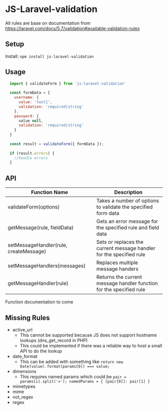 # JS-Laravel-validation

All rules are base on documentation from https://laravel.com/docs/5.7/validation#available-validation-rules



## Setup

Install: `npm install js-laravel-validation`

## Usage

```javascript
  import { validateForm } from 'js-laravel-validation'
  
  const formData = {
    username: {
      value: 'test1',
      validation: 'required|string'
    },
    password: {
      value null,
      validation: 'required|string'
    }
  }
  
  const result = validateForm({ formData });
  
  if (result.errors) {
    //handle errors
  }
```

## API

| Function Name  | Description |
| ------------- | ------------- |
| validateForm(options)  | Takes a number of options to validate the specified form data  |
| getMessage(rule, fieldData)  | Gets an error message for the specified rule and field data  |
| setMessageHandler(rule, createMessage)  | Sets or replaces the current message handler for the specified rule |
| setMessageHandlers(messages)  | Replaces multiple message handers  |
| getMessageHandler(rule)  | Returns the current message handler function for the specified rule  |

Function documentation to come

## Missing Rules
- active_url 
  - This cannot be supported because JS does not support hostname lookups (dns_get_record in PHP)
  - This could be implemented if there was a reliable way to host a small API to do the lookup
- date_format
  - This can be added with something like `return new Date(value).format(params[0]) === value;`
- dimensions
  - This requires named params which could be `pair = params[i].split('='); namedParams = { [pair[0]]: pair[1] }`
- mimetypes
- mime
- not_regex
- regex
 
